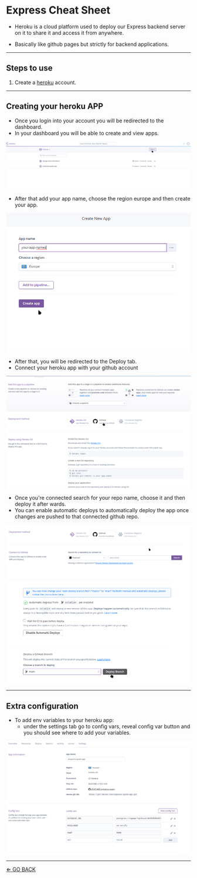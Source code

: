 # Express Cheat Sheet

- Heroku is a cloud platform used to deploy our Express backend server on it to share it and access it from anywhere.

- Basically like github pages but strictly for backend applications.

___

## Steps to use

1. Create a [heroku](https://id.heroku.com/login/) account.

___

## Creating your heroku APP

- Once you login into your account you will be redirected to the dashboard.
- In your dashboard you will be able to create and view apps.

![Alt text](screenshots/heroku-1.png "a title")

- After that add your app name, choose the region europe and then create your app.

![Alt text](screenshots/heroku-2.png "a title")

- After that, you will be redirected to the Deploy tab.
- Connect your heroku app with your github account

![Alt text](screenshots/heroku-3.png "a title")

- Once you're connected search for your repo name, choose it and then deploy it after wards.
- You can enable automatic deploys to automatically deploy the app once changes are pushed to that connected github repo.

![Alt text](screenshots/heroku-4.png "a title")
![Alt text](screenshots/heroku-5.png "a title")

___

## Extra configuration

- To add env variables to your heroku app:
  - under the settings tab go to config vars, reveal config var button and you should see where to add your variables.

![Alt text](screenshots/heroku-6.png "a title")  

___

[⇐ GO BACK](../README.md)
